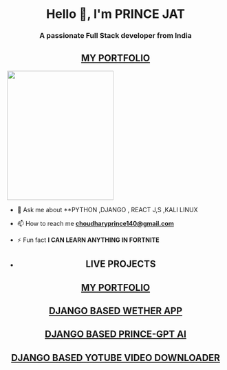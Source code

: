 <h1 align="center">Hello 👋, I'm PRINCE JAT</h1>
<h3 align="center">A passionate Full Stack developer from India</h3>
<center><h2><a href="https://prince-python.github.io/PrinceJat/" />MY PORTFOLIO</a></h2></center>
<img src="https://i.pinimg.com/originals/e4/26/70/e426702edf874b181aced1e2fa5c6cde.gif" height="300px" width="70%">


- 💬 Ask me about **PYTHON ,DJANGO , REACT J,S ,KALI LINUX

- 📫 How to reach me **choudharyprince140@gmail.com**

- ⚡ Fun fact **I CAN LEARN ANYTHING IN FORTNITE**
- <center><h2>LIVE PROJECTS</h2></center>
<center><h2><a href="https://prince-python.github.io/PrinceJat/" />MY PORTFOLIO</a></h2></center>
<center><h2><a href="https://live-wether-app-using-django-plaj.vercel.app/" />DJANGO BASED WETHER APP</a></h2></center>
<center><h2><a href="https://chat-gpt-clone-in-django-with-ai-generation.vercel.app/" />DJANGO BASED PRINCE-GPT AI </a></h2></center>
<center><h2><a href="https://django-youtube-video-downloader-atdfc96l1-prince-python.vercel.app/" />DJANGO BASED YOTUBE VIDEO DOWNLOADER</a></h2></center>







